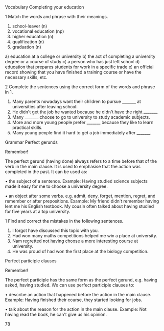 Vocabulary
Completing your education

1 Match the words and phrase with their meanings.

1. school-leaver (n)
2. vocational education (np)
3. higher education (n)
4. qualification (n)
5. graduation (n)

a) education at a college or university
b) the act of completing a university degree or a course of study
c) a person who has just left school
d) education that prepares students for work in a specific trade
e) an official record showing that you have finished a training course or have the necessary skills, etc.

2 Complete the sentences using the correct form of the words and phrase in 1.

1. Many parents nowadays want their children to pursue _______ at universities after leaving school.
2. He didn't get the job he wanted because he didn't have the right _______.
3. Many _______ choose to go to university to study academic subjects.
4. More and more young people prefer _______ because they like to learn practical skills.
5. Many young people find it hard to get a job immediately after _______.

Grammar
Perfect gerunds

Remember!

The perfect gerund (having done) always refers to a time before that of the verb in the main clause. It is used to emphasise that the action was completed in the past. It can be used as:

• the subject of a sentence.
Example: Having studied science subjects made it easy for me to choose a university degree.

• an object after some verbs. e.g. admit, deny, forget, mention, regret, and remember or after prepositions.
Example: My friend didn't remember having lent me his English textbook.
My cousin often talked about having studied for five years at a top university.

1 Find and correct the mistakes in the following sentences.

1. I forgot have discussed this topic with you.
2. Had won many maths competitions helped me win a place at university.
3. Nam regretted not having choose a more interesting course at university.
4. He was proud of had won the first place at the biology competition.

Perfect participle clauses

Remember!

The perfect participle has the same form as the perfect gerund, e.g. having asked, having studied.
We can use perfect participle clauses to:

• describe an action that happened before the action in the main clause.
Example: Having finished their course, they started looking for jobs.

• talk about the reason for the action in the main clause.
Example: Not having read the book, he can't give us his opinion.

78